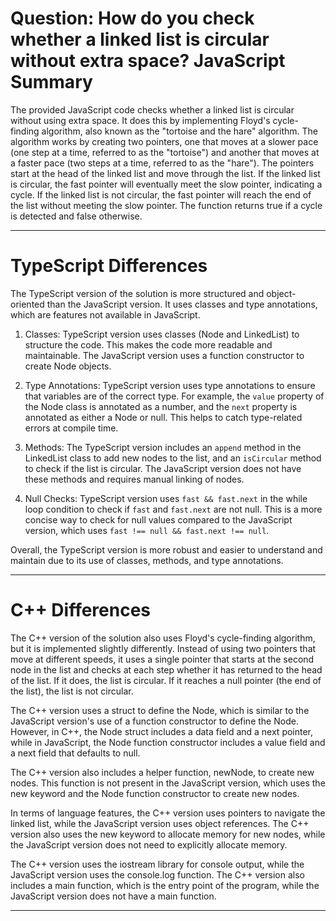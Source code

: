 # Question: How do you check whether a linked list is circular without extra space? JavaScript Summary

The provided JavaScript code checks whether a linked list is circular without using extra space. It does this by implementing Floyd's cycle-finding algorithm, also known as the "tortoise and the hare" algorithm. The algorithm works by creating two pointers, one that moves at a slower pace (one step at a time, referred to as the "tortoise") and another that moves at a faster pace (two steps at a time, referred to as the "hare"). The pointers start at the head of the linked list and move through the list. If the linked list is circular, the fast pointer will eventually meet the slow pointer, indicating a cycle. If the linked list is not circular, the fast pointer will reach the end of the list without meeting the slow pointer. The function returns true if a cycle is detected and false otherwise.

---

# TypeScript Differences

The TypeScript version of the solution is more structured and object-oriented than the JavaScript version. It uses classes and type annotations, which are features not available in JavaScript.

1. Classes: TypeScript version uses classes (Node and LinkedList) to structure the code. This makes the code more readable and maintainable. The JavaScript version uses a function constructor to create Node objects.

2. Type Annotations: TypeScript version uses type annotations to ensure that variables are of the correct type. For example, the `value` property of the Node class is annotated as a number, and the `next` property is annotated as either a Node or null. This helps to catch type-related errors at compile time.

3. Methods: The TypeScript version includes an `append` method in the LinkedList class to add new nodes to the list, and an `isCircular` method to check if the list is circular. The JavaScript version does not have these methods and requires manual linking of nodes.

4. Null Checks: TypeScript version uses `fast && fast.next` in the while loop condition to check if `fast` and `fast.next` are not null. This is a more concise way to check for null values compared to the JavaScript version, which uses `fast !== null && fast.next !== null`.

Overall, the TypeScript version is more robust and easier to understand and maintain due to its use of classes, methods, and type annotations.

---

# C++ Differences

The C++ version of the solution also uses Floyd's cycle-finding algorithm, but it is implemented slightly differently. Instead of using two pointers that move at different speeds, it uses a single pointer that starts at the second node in the list and checks at each step whether it has returned to the head of the list. If it does, the list is circular. If it reaches a null pointer (the end of the list), the list is not circular.

The C++ version uses a struct to define the Node, which is similar to the JavaScript version's use of a function constructor to define the Node. However, in C++, the Node struct includes a data field and a next pointer, while in JavaScript, the Node function constructor includes a value field and a next field that defaults to null.

The C++ version also includes a helper function, newNode, to create new nodes. This function is not present in the JavaScript version, which uses the new keyword and the Node function constructor to create new nodes.

In terms of language features, the C++ version uses pointers to navigate the linked list, while the JavaScript version uses object references. The C++ version also uses the new keyword to allocate memory for new nodes, while the JavaScript version does not need to explicitly allocate memory.

The C++ version uses the iostream library for console output, while the JavaScript version uses the console.log function. The C++ version also includes a main function, which is the entry point of the program, while the JavaScript version does not have a main function.

---
